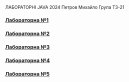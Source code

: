 ЛАБОРАТОРНІ JAVA 2024 
Петров Михайло
Група ТЗ-21

### [Лабораторна №1](https://github.com/BearPetrov/Lab_java2024/tree/main/src/Lab1)
### [Лабораторна №2](https://github.com/BearPetrov/Lab_java2024/tree/main/src/Lab2)
### [Лабораторна №3](https://github.com/BearPetrov/Lab_java2024/tree/main/src/Lab3)
### [Лабораторна №4](https://github.com/BearPetrov/Lab_java2024/tree/main/src/Lab4)
### [Лабораторна №5](https://github.com/BearPetrov/Lab_java2024/tree/main/src/Lab5)